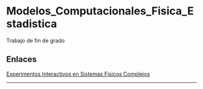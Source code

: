 # Modelos_Computacionales_Fisica_Estadistica
 Trabajo de fin de grado

## Enlaces

[Experimentos Interactivos en Sistemas Físicos Complejos](http://valbuena.fis.ucm.es/expint/html/frame.html)

---
